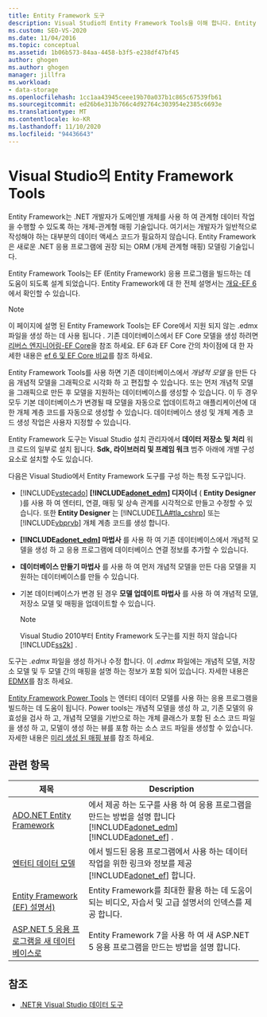 ```yaml
---
title: Entity Framework 도구
description: Visual Studio의 Entity Framework Tools을 이해 합니다. Entity Framework Tools는 EF (Entity Framework) 응용 프로그램을 빌드하는 데 도움이 되도록 설계 되었습니다.
ms.custom: SEO-VS-2020
ms.date: 11/04/2016
ms.topic: conceptual
ms.assetid: 1b06b573-84aa-4458-b3f5-e238df47bf45
author: ghogen
ms.author: ghogen
manager: jillfra
ms.workload:
- data-storage
ms.openlocfilehash: 1cc1aa43945ceee19b70a037b1c865c67539fb61
ms.sourcegitcommit: ed26b6e313b766c4d92764c303954e2385c6693e
ms.translationtype: MT
ms.contentlocale: ko-KR
ms.lasthandoff: 11/10/2020
ms.locfileid: "94436643"
---
```

# <a name="entity-framework-tools-in-visual-studio"></a>Visual Studio의 Entity Framework Tools

Entity Framework는 .NET 개발자가 도메인별 개체를 사용 하 여 관계형 데이터 작업을 수행할 수 있도록 하는 개체-관계형 매핑 기술입니다. 여기서는 개발자가 일반적으로 작성해야 하는 대부분의 데이터 액세스 코드가 필요하지 않습니다. Entity Framework은 새로운 .NET 응용 프로그램에 권장 되는 ORM (개체 관계형 매핑) 모델링 기술입니다.

Entity Framework Tools는 EF (Entity Framework) 응용 프로그램을 빌드하는 데 도움이 되도록 설계 되었습니다. Entity Framework에 대 한 전체 설명서는 [개요-EF 6](/ef/ef6/)에서 확인할 수 있습니다.

  > [!NOTE]
  > 이 페이지에 설명 된 Entity Framework Tools는 EF Core에서 지원 되지 않는 .edmx 파일을 생성 하는 데 사용 됩니다 *.* 기존 데이터베이스에서 EF Core 모델을 생성 하려면 [리버스 엔지니어링-EF Core](/ef/core/managing-schemas/scaffolding)을 참조 하세요. EF 6과 EF Core 간의 차이점에 대 한 자세한 내용은 [ef 6 및 EF Core 비교](/ef/efcore-and-ef6/)를 참조 하세요.

Entity Framework Tools를 사용 하면 기존 데이터베이스에서 *개념적 모델* 을 만든 다음 개념적 모델을 그래픽으로 시각화 하 고 편집할 수 있습니다. 또는 먼저 개념적 모델을 그래픽으로 만든 후 모델을 지원하는 데이터베이스를 생성할 수 있습니다. 이 두 경우 모두 기본 데이터베이스가 변경될 때 모델을 자동으로 업데이트하고 애플리케이션에 대한 개체 계층 코드를 자동으로 생성할 수 있습니다. 데이터베이스 생성 및 개체 계층 코드 생성 작업은 사용자 지정할 수 있습니다.

Entity Framework 도구는 Visual Studio 설치 관리자에서 **데이터 저장소 및 처리** 워크 로드의 일부로 설치 됩니다. **Sdk, 라이브러리 및 프레임 워크** 범주 아래에 개별 구성 요소로 설치할 수도 있습니다.

다음은 Visual Studio에서 Entity Framework 도구를 구성 하는 특정 도구입니다.

- [!INCLUDE[vstecado](../data-tools/includes/vstecado_md.md)] **[!INCLUDE[adonet_edm](../data-tools/includes/adonet_edm_md.md)] 디자이너** ( **Entity Designer** )를 사용 하 여 엔터티, 연결, 매핑 및 상속 관계를 시각적으로 만들고 수정할 수 있습니다. 또한 **Entity Designer** 는 [!INCLUDE[TLA#tla_cshrp](../data-tools/includes/tlasharptla_cshrp_md.md)] 또는 [!INCLUDE[vbprvb](../code-quality/includes/vbprvb_md.md)] 개체 계층 코드를 생성 합니다.

- **[!INCLUDE[adonet_edm](../data-tools/includes/adonet_edm_md.md)] 마법사** 를 사용 하 여 기존 데이터베이스에서 개념적 모델을 생성 하 고 응용 프로그램에 데이터베이스 연결 정보를 추가할 수 있습니다.

- **데이터베이스 만들기 마법사** 를 사용 하 여 먼저 개념적 모델을 만든 다음 모델을 지 원하는 데이터베이스를 만들 수 있습니다.

- 기본 데이터베이스가 변경 된 경우 **모델 업데이트 마법사** 를 사용 하 여 개념적 모델, 저장소 모델 및 매핑을 업데이트할 수 있습니다.

  > [!NOTE]
  > Visual Studio 2010부터 Entity Framework 도구는를 지원 하지 않습니다 [!INCLUDE[ss2k](../data-tools/includes/ss2k_md.md)] .

도구는 *.edmx* 파일을 생성 하거나 수정 합니다. 이 *.edmx* 파일에는 개념적 모델, 저장소 모델 및 두 모델 간의 매핑을 설명 하는 정보가 포함 되어 있습니다. 자세한 내용은 [EDMX](/ef/ef6/)를 참조 하세요.

[Entity Framework Power Tools](https://marketplace.visualstudio.com/items?itemName=EntityFrameworkTeam.EntityFrameworkPowerToolsBeta4) 는 엔터티 데이터 모델를 사용 하는 응용 프로그램을 빌드하는 데 도움이 됩니다. Power tools는 개념적 모델을 생성 하 고, 기존 모델의 유효성을 검사 하 고, 개념적 모델을 기반으로 하는 개체 클래스가 포함 된 소스 코드 파일을 생성 하 고, 모델이 생성 하는 뷰를 포함 하는 소스 코드 파일을 생성할 수 있습니다. 자세한 내용은 [미리 생성 된 매핑 뷰](/ef/ef6/fundamentals/performance/pre-generated-views)를 참조 하세요.

## <a name="related-topics"></a>관련 항목

| 제목 | Description |
| - | - |
| [ADO.NET Entity Framework](/dotnet/framework/data/adonet/ef/index) | 에서 제공 하는 도구를 사용 하 여 응용 프로그램을 만드는 방법을 설명 합니다 [!INCLUDE[adonet_edm](../data-tools/includes/adonet_edm_md.md)] [!INCLUDE[adonet_ef](../data-tools/includes/adonet_ef_md.md)] . |
| [엔터티 데이터 모델](/dotnet/framework/data/adonet/entity-data-model) | 에서 빌드된 응용 프로그램에서 사용 하는 데이터 작업을 위한 링크와 정보를 제공 [!INCLUDE[adonet_ef](../data-tools/includes/adonet_ef_md.md)] 합니다. |
| [Entity Framework (EF) 설명서)](/ef/ef6/get-started) | Entity Framework를 최대한 활용 하는 데 도움이 되는 비디오, 자습서 및 고급 설명서의 인덱스를 제공 합니다. |
| [ASP.NET 5 응용 프로그램을 새 데이터베이스로](https://docs.efproject.net/en/latest/platforms/aspnetcore/new-db.html) | Entity Framework 7을 사용 하 여 새 ASP.NET 5 응용 프로그램을 만드는 방법을 설명 합니다. |

## <a name="see-also"></a>참조

- [.NET용 Visual Studio 데이터 도구](../data-tools/visual-studio-data-tools-for-dotnet.md)

